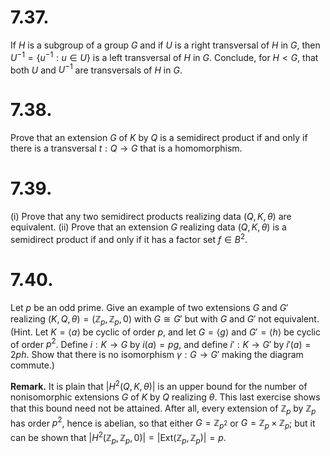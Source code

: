
# 7.37.
 If $H$ is a subgroup of a group $G$ and if $U$ is a right transversal of $H$ in $G$, then $U^{-1} = \{u^{-1} : u \in U\}$ is a left transversal of $H$ in $G$. Conclude, for $H < G$, that both $U$ and $U^{-1}$ are transversals of $H$ in $G$.
 
 

# 7.38.
Prove that an extension $G$ of $K$ by $Q$ is a semidirect product if and only if there is a transversal $t: Q \to G$ that is a homomorphism.



# 7.39.
(i) Prove that any two semidirect products realizing data $(Q, K, \theta)$ are equivalent.
(ii) Prove that an extension $G$ realizing data $(Q, K, \theta)$ is a semidirect product if and only if it has a factor set $f \in B^2$.



# 7.40.
Let $p$ be an odd prime. Give an example of two extensions $G$ and $G'$ realizing $(K, Q, \theta) = (\mathbb{Z}_p, \mathbb{Z}_p, 0)$ with $G \cong G'$ but with $G$ and $G'$ not equivalent. (Hint. Let $K = \langle a \rangle$ be cyclic of order $p$, and let $G = \langle g \rangle$ and $G' = \langle h \rangle$ be cyclic of order $p^2$. Define $i: K \to G$ by $i(a) = pg$, and define $i': K \to G'$ by $i'(a) = 2ph$. Show that there is no isomorphism $\gamma: G \to G'$ making the diagram commute.)



**Remark.** It is plain that $|H^2(Q, K, \theta)|$ is an upper bound for the number of nonisomorphic extensions $G$ of $K$ by $Q$ realizing $\theta$. This last exercise shows that this bound need not be attained. After all, every extension of $\mathbb{Z}_p$ by $\mathbb{Z}_p$ has order $p^2$, hence is abelian, so that either $G = \mathbb{Z}_{p^2}$ or $G = \mathbb{Z}_p \times \mathbb{Z}_p$; but it can be shown that $|H^2(\mathbb{Z}_p, \mathbb{Z}_p, 0)| = |\text{Ext}(\mathbb{Z}_p, \mathbb{Z}_p)| = p$.
